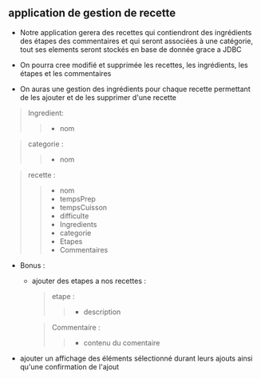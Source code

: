 ## application de gestion de recette

- Notre application gerera des recettes qui contiendront des ingrédients des étapes des commentaires et qui seront associées à une catégorie, tout ses elements seront stockés en base de donnée grace a JDBC

- On pourra cree modifié et supprimée les recettes, les ingrédients, les étapes et les commentaires

- On auras une gestion des ingrédients pour chaque recette permettant de les ajouter et de les supprimer d'une recette

>Ingredient:
>>  - nom

>categorie :
>> - nom

> recette : 
>> - nom
>> - tempsPrep
>> - tempsCuisson
>> - difficulte
>> - Ingredients
>> - categorie
>> - Etapes
>> - Commentaires


- Bonus :
    - ajouter des etapes a nos recettes :
        > etape :
        >> - description

        > Commentaire :
        >> - contenu du comentaire
        
-   ajouter un affichage des éléments sélectionné durant leurs ajouts ainsi qu'une confirmation de l'ajout